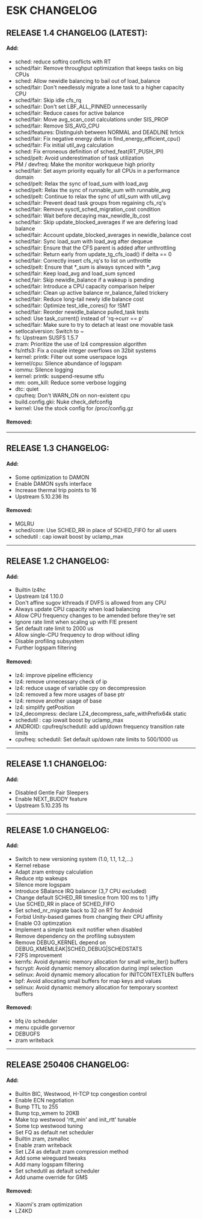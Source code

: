 # ESK CHANGELOG
## RELEASE 1.4 CHANGELOG (LATEST):
#### Add:
- sched: reduce softirq conflicts with RT
- sched/fair: Remove throughput optimization that keeps tasks on big CPUs
- sched: Allow newidle balancing to bail out of load_balance
- sched/fair: Don't needlessly migrate a lone task to a higher capacity CPU
- sched/fair: Skip idle cfs_rq
- sched/fair: Don't set LBF_ALL_PINNED unnecessarily
- sched/fair: Reduce cases for active balance
- sched/fair: Move avg_scan_cost calculations under SIS_PROP
- sched/fair: Remove SIS_AVG_CPU
- sched/features: Distinguish between NORMAL and DEADLINE hrtick
- sched/fair: Fix negative energy delta in find_energy_efficient_cpu()
- sched/fair: Fix initial util_avg calculation
- sched: Fix erroneous definition of sched_feat(RT_PUSH_IPI)
- sched/pelt: Avoid underestimation of task utilization
- PM / devfreq: Make the monitor workqueue high priority
- sched/fair: Set asym priority equally for all CPUs in a performance domain
- sched/pelt: Relax the sync of load_sum with load_avg
- sched/pelt: Relax the sync of runnable_sum with runnable_avg
- sched/pelt: Continue to relax the sync of util_sum with util_avg
- sched/fair: Prevent dead task groups from regaining cfs_rq's
- sched/fair: Remove sysctl_sched_migration_cost condition
- sched/fair: Wait before decaying max_newidle_lb_cost
- sched/fair: Skip update_blocked_averages if we are defering load balance
- sched/fair: Account update_blocked_averages in newidle_balance cost
- sched/fair: Sync load_sum with load_avg after dequeue
- sched/fair: Ensure that the CFS parent is added after unthrottling
- sched/fair: Return early from update_tg_cfs_load() if delta == 0
- sched/fair: Correctly insert cfs_rq's to list on unthrottle
- sched/pelt: Ensure that *_sum is always synced with *_avg
- sched/fair: Keep load_avg and load_sum synced
- sched,fair: Skip newidle_balance if a wakeup is pending
- sched/fair: Introduce a CPU capacity comparison helper
- sched/fair: Clean up active balance nr_balance_failed trickery
- sched/fair: Reduce long-tail newly idle balance cost
- sched/fair: Optimize test_idle_cores() for !SMT
- sched/fair: Reorder newidle_balance pulled_task tests
- sched: Use task_current() instead of 'rq->curr == p'
- sched/fair: Make sure to try to detach at least one movable task
- setlocalversion: Switch to ~
- fs: Upstream SUSFS 1.5.7
- zram: Prioritize the use of lz4 compression algorithm
- fs/ntfs3: Fix a couple integer overflows on 32bit systems
- kernel: printk: Filter out some userspace logs
- kernel/cpu: Silence abundance of logspam
- iommu: Silence logging
- kernel: printk: suspend-resume stfu
- mm: oom_kill: Reduce some verbose logging
- dtc: quiet
- cpufreq: Don't WARN_ON on non-existent cpu
- build.config.gki: Nuke check_defconfig
- kernel: Use the stock config for /proc/config.gz
#### Removed:

-----------------------------------------------------

## RELEASE 1.3 CHANGELOG:
#### Add:
- Some optimization to DAMON
- Enable DAMON sysfs interface
- Increase thermal trip points to 16
- Upstream 5.10.236 lts
#### Removed:
- MGLRU
- sched/core: Use SCHED_RR in place of SCHED_FIFO for all users
- schedutil : cap iowait boost by uclamp_max

-----------------------------------------------------

## RELEASE 1.2 CHANGELOG:
#### Add:
- Builtin lz4hc
- Upstream lz4 1.10.0
- Don't affine sugov kthreads if DVFS is allowed from any CPU
- Always update CPU capacity when load balancing
- Allow CPU frequency changes to be amended before they're set
- Ignore rate limit when scaling up with FIE present
- Set default rate limit to 2000 us
- Allow single-CPU frequency to drop without idling
- Disable profiling subsystem
- Further logspam filtering
#### Removed:
- lz4: improve pipeline efficiency
- lz4: remove unnecessary check of ip
- lz4: reduce usage of variable cpy on decompression
- lz4: removed a few more usages of base ptr
- lz4: remove another usage of base
- lz4: simplify getPosition
- lz4_decompress: declare LZ4_decompress_safe_withPrefix64k static
- schedutil : cap iowait boost by uclamp_max
- ANDROID: cpufreq/schedutil: add up/down frequency transition rate limits
- cpufreq: schedutil: Set default up/down rate limits to 500/1000 us

-----------------------------------------------------

## RELEASE 1.1 CHANGELOG:
#### Add:
- Disabled Gentle Fair Sleepers
- Enable NEXT_BUDDY feature
- Upstream 5.10.235 lts

-----------------------------------------------------

## RELEASE 1.0 CHANGELOG:
#### Add:
- Switch to new versioning system (1.0, 1.1, 1.2,...)
- Kernel rebase
- Adapt zram entropy calculation
- Reduce ntp wakeups
- Silence more logspam
- Introduce SBalance IRQ balancer (3,7 CPU excluded)
- Change default SCHED_RR timeslice from 100 ms to 1 jiffy
- Use SCHED_RR in place of SCHED_FIFO
- Set sched_nr_migrate back to 32 on RT for Android
- Forbid Unity-based games from changing their CPU affinity
- Enable O3 optimzation
- Implement a simple task exit notifier when disabled
- Remove dependency on the profiling subsystem
- Remove DEBUG_KERNEL depend on DEBUG_KMEMLEAK|SCHED_DEBUG|SCHEDSTATS
- F2FS improvement
- kernfs: Avoid dynamic memory allocation for small write_iter() buffers
- fscrypt: Avoid dynamic memory allocation during impl selection
- selinux: Avoid dynamic memory allocation for INITCONTEXTLEN buffers
- bpf: Avoid allocating small buffers for map keys and values
- selinux: Avoid dynamic memory allocation for temporary scontext buffers
#### Removed:
- bfq i/o scheduler
- menu cpuidle gorvernor
- DEBUGFS
- zram writeback

-----------------------------------------------------

## RELEASE 250406 CHANGELOG:
#### Add:
- Builtin BIC, Westwood, H-TCP tcp congestion control
- Enable ECN negotiation
- Bump TTL to 255
- Bump tcp_wmem to 20KB
- Make tcp westwood 'rtt_min' and init_rtt' tunable
- Some tcp westwood tuning
- Set FQ as default net scheduler
- Builtin zram, zsmalloc
- Enable zram writeback
- Set LZ4 as default zram compression method
- Add some wireguard tweaks
- Add many logspam filtering
- Set schedutil as default scheduler
- Add uname override for GMS
#### Removed:
- Xiaomi's zram optimization
- LZ4KD
